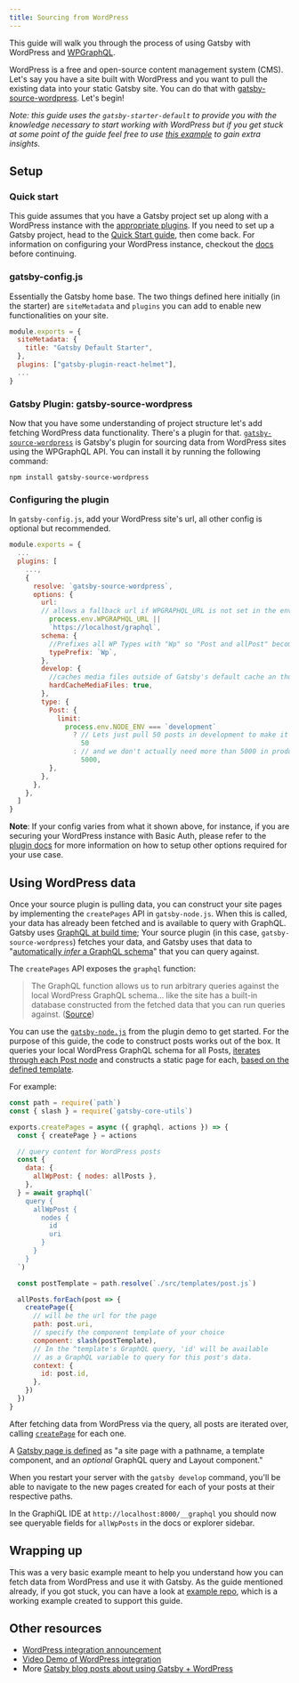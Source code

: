 ```yaml
---
title: Sourcing from WordPress
---
```


This guide will walk you through the process of using Gatsby with WordPress and [WPGraphQL](https://www.wpgraphql.com/).

WordPress is a free and open-source content management system (CMS). Let's say you have a site built with WordPress and you want to pull the existing data into your static Gatsby site. You can do that with [gatsby-source-wordpress](/plugins/gatsby-source-wordpress/?=wordpress). Let's begin!

_Note: this guide uses the `gatsby-starter-default` to provide you with the knowledge necessary to start working with WordPress but if you get stuck at some point of the guide feel free to use
[this example](https://github.com/gatsbyjs/gatsby/blob/master/starters/gatsby-starter-wordpress-blog) to gain extra insights._

## Setup

### Quick start

This guide assumes that you have a Gatsby project set up along with a WordPress instance with the [appropriate plugins](https://github.com/gatsbyjs/gatsby/blob/master/packages/gatsby-source-wordpress/docs/getting-started.md#required-wordpress-dependencies). If you need to set up a Gatsby project, head to the [Quick Start guide](/docs/quick-start), then come back. For information on configuring your WordPress instance, checkout the [docs](https://github.com/gatsbyjs/gatsby/blob/master/packages/gatsby-source-wordpress/docs/getting-started.md#required-wordpress-dependencies) before continuing.

### gatsby-config.js

Essentially the Gatsby home base. The two things defined here initially (in the starter) are `siteMetadata` and `plugins` you can add to enable new functionalities on your site.

```javascript:title=gatsby-config.js
module.exports = {
  siteMetadata: {
    title: "Gatsby Default Starter",
  },
  plugins: ["gatsby-plugin-react-helmet"],
  ...
}
```

### Gatsby Plugin: gatsby-source-wordpress

Now that you have some understanding of project structure let's add fetching WordPress data functionality. There's a plugin for that. [`gatsby-source-wordpress`](https://github.com/gatsbyjs/gatsby-source-wordpress) is Gatsby's plugin for sourcing data from WordPress sites using the WPGraphQL API. You can install it by running the following command:

```shell
npm install gatsby-source-wordpress
```

### Configuring the plugin

In `gatsby-config.js`, add your WordPress site's url, all other config is optional but recommended.

```javascript:title=gatsby-config.js
module.exports = {
  ...
  plugins: [
    ...,
    {
      resolve: `gatsby-source-wordpress`,
      options: {
        url:
        // allows a fallback url if WPGRAPHQL_URL is not set in the env, this may be a local or remote WP instance.
          process.env.WPGRAPHQL_URL ||
          `https://localhost/graphql`,
        schema: {
          //Prefixes all WP Types with "Wp" so "Post and allPost" become "WpPost and allWpPost".
          typePrefix: `Wp`,
        },
        develop: {
          //caches media files outside of Gatsby's default cache an thus allows them to persist through a cache reset.
          hardCacheMediaFiles: true,
        },
        type: {
          Post: {
            limit:
              process.env.NODE_ENV === `development`
                ? // Lets just pull 50 posts in development to make it easy on ourselves (aka. faster).
                  50
                : // and we don't actually need more than 5000 in production for this particular site
                  5000,
          },
        },
      },
    },
  ]
}
```

**Note**: If your config varies from what it shown above, for instance, if you are securing your WordPress instance with Basic Auth, please refer to the [plugin docs](https://github.com/gatsbyjs/gatsby/blob/master/packages/gatsby-source-wordpress/docs/plugin-options.md) for more information on how to setup other options required for your use case.

## Using WordPress data

Once your source plugin is pulling data, you can construct your site pages by implementing the `createPages` API in `gatsby-node.js`. When this is called, your data has already been fetched and is available to query with GraphQL. Gatsby uses [GraphQL at build time](/docs/conceptual/graphql-concepts/#how-do-graphql-and-gatsby-work-together); Your source plugin (in this case, `gatsby-source-wordpress`) fetches your data, and Gatsby uses that data to "[automatically _infer_ a GraphQL schema](/docs/conceptual/graphql-concepts/#how-does-graphql-and-gatsby-work-together)" that you can query against.

The `createPages` API exposes the `graphql` function:

> The GraphQL function allows us to run arbitrary queries against the local WordPress GraphQL schema... like the site has a built-in database constructed from the fetched data that you can run queries against. ([Source](https://github.com/gatsbyjs/gatsby/blob/master/starters/gatsby-starter-wordpress-blog/gatsby-node.js#L21))

You can use the [`gatsby-node.js`](https://github.com/gatsbyjs/gatsby/blob/master/starters/gatsby-starter-wordpress-blog/gatsby-node.js) from the plugin demo to get started. For the purpose of this guide, the code to construct posts works out of the box. It queries your local WordPress GraphQL schema for all Posts, [iterates through each Post node](/docs/programmatically-create-pages-from-data/) and constructs a static page for each, [based on the defined template](/docs/how-to/routing/layout-components/).

For example:

```javascript:title=gatsby-node.js
const path = require(`path`)
const { slash } = require(`gatsby-core-utils`)

exports.createPages = async ({ graphql, actions }) => {
  const { createPage } = actions

  // query content for WordPress posts
  const {
    data: {
      allWpPost: { nodes: allPosts },
    },
  } = await graphql(`
    query {
      allWpPost {
        nodes {
          id
          uri
        }
      }
    }
  `)

  const postTemplate = path.resolve(`./src/templates/post.js`)

  allPosts.forEach(post => {
    createPage({
      // will be the url for the page
      path: post.uri,
      // specify the component template of your choice
      component: slash(postTemplate),
      // In the ^template's GraphQL query, 'id' will be available
      // as a GraphQL variable to query for this post's data.
      context: {
        id: post.id,
      },
    })
  })
}
```

After fetching data from WordPress via the query, all posts are iterated over, calling [`createPage`](/docs/reference/config-files/actions/#createPage) for each one.

A [Gatsby page is defined](/docs/api-specification/#concepts) as "a site page with a pathname, a template component, and an _optional_ GraphQL query and Layout component."

When you restart your server with the `gatsby develop` command, you'll be able to navigate to the new pages created for each of your posts at their respective paths.

In the GraphiQL IDE at `http://localhost:8000/__graphql` you should now see queryable fields for `allWpPosts` in the docs or explorer sidebar.

## Wrapping up

This was a very basic example meant to help you understand how you can fetch data from WordPress and use it with Gatsby. As
the guide mentioned already, if you got stuck, you can have a look at [example repo](https://github.com/gatsbyjs/gatsby/blob/master/starters/gatsby-starter-wordpress-blog), which is a working example
created to support this guide.

## Other resources

- [WordPress integration announcement](/blog/2020-07-07-wordpress-source-beta)
- [Video Demo of WordPress integration](https://www.youtube.com/watch?v=vyuEu95yQkA)
- More [Gatsby blog posts about using Gatsby + WordPress](/blog/tags/wordpress/)
